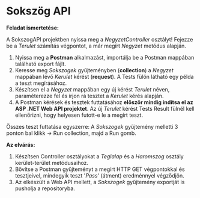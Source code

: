 # Sokszög API
**Feladat ismertetése:**

A SokszogAPI projektben nyissa meg a *NegyzetController* osztályt!
Fejezze be a *Terulet* számítás végpontot, a már megírt *Negyzet* metódus alapján.

1. Nyissa meg a **Postman** alkalmazást, importálja be a Postman mappában található export fájlt.
2. Keresse meg *Sokszogek* gyűjteményben (**collection**) a *Negyzet* mappában lévő *Kerulet* kérést (**request**). A Tests fülön látható egy példa a teszt megírásához.
3. Készítsen el a *Negyzet* mappában egy új kérést *Terulet* néven, paraméterezze fel és írjon rá tesztet a *Kerulet* kérés alapján.
4. A Postman kérések és tesztek futtatásához **először mindig indítsa el az ASP .NET Web API projektet**.
 Az új *Terulet* kérést Tests Result fülnél kell ellenőrizni, hogy helyesen futott-e le a megírt teszt.

Összes teszt futtatása egyszerre:
A *Sokszogek* gyűjtemény melletti 3 ponton bal klikk -> Run collection, majd a Run gomb.

**Az elvárás:**
1. Készítsen Controller osztályokat a *Teglalap* és a *Haromszog* osztály kerület-terület metódusaihoz.
2. Bővítse a Postman gyűjteményt a megírt HTTP GET végpontokkal és tesztjeivel, mindegyik teszt '*Pass*' (átment) eredménnyel végződjön. 
3. Az elkészült a Web API mellett, a *Sokszogek* gyűjtemény exportját is pusholja a repositoryba.
